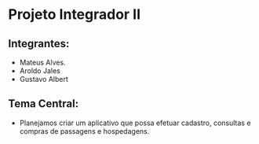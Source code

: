 # Projeto Integrador II

## Integrantes: 
- Mateus Alves.
- Aroldo Jales
- Gustavo Albert

## Tema Central:
- Planejamos criar um aplicativo que possa efetuar cadastro, consultas e compras de passagens e hospedagens.


